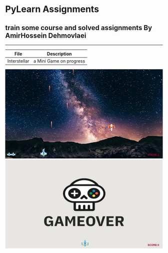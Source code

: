# PyLearn Assignments
## train some course and solved assignments By AmirHossein Dehmovlaei

---
| File      | Description |
| ----------- | ----------- |
|Interstellar|a Mini Game on progress |
![concentric](Interstellar.jpg)
![concentric](GameOver_Screen.jpg)